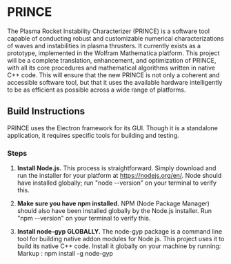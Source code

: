 # PRINCE
The Plasma Rocket Instability Characterizer (PRINCE) is a software tool capable
of conducting robust and customizable numerical characterizations of waves and
instabilities in plasma thrusters. It currently exists as a prototype,
implemented in the Wolfram Mathematica platform. This project will be a complete
translation, enhancement, and optimization of PRINCE, with all its core
procedures and mathematical algorithms written in native C++ code. This will
ensure that the new PRINCE is not only a coherent and accessible software tool,
but that it uses the available hardware intelligently to be as efficient as
possible across a wide range of platforms.

## Build Instructions
PRINCE uses the Electron framework for its GUI. Though it is a standalone
application, it requires specific tools for building and testing.

### Steps

1. __Install Node.js.__ This process is straightforward. Simply download and run
the installer for your platform at https://nodejs.org/en/. Node should have
installed globally; run "node --version" on your terminal to verify this.

2. __Make sure you have npm installed.__ NPM (Node Package Manager) should also
have been installed globally by the Node.js installer. Run "npm --version" on
your terminal to verify this.

3. __Install node-gyp GLOBALLY.__ The node-gyp package is a command line tool
for building native addon modules for Node.js. This project uses it to build
its native C++ code. Install it globally on your machine by running:
Markup : npm install -g node-gyp
